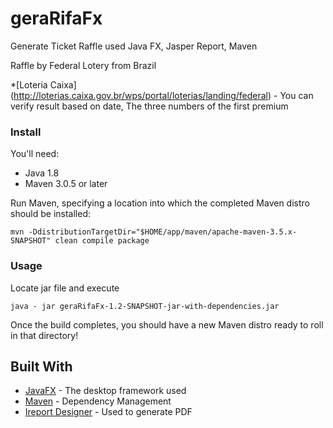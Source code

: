 # geraRifaFx
Generate Ticket Raffle used Java FX, Jasper Report, Maven

Raffle by Federal Lotery from Brazil

*[Loteria Caixa] (http://loterias.caixa.gov.br/wps/portal/loterias/landing/federal) - You can verify result based on date, The three numbers of the first premium


### Install

You'll need:

- Java 1.8
- Maven 3.0.5 or later

Run Maven, specifying a location into which the completed Maven distro should be installed:

```
mvn -DdistributionTargetDir="$HOME/app/maven/apache-maven-3.5.x-SNAPSHOT" clean compile package
```

### Usage
Locate jar file and execute
```
java - jar geraRifaFx-1.2-SNAPSHOT-jar-with-dependencies.jar
```


Once the build completes, you should have a new Maven distro ready to roll in that directory!


## Built With

* [JavaFX](http://docs.oracle.com/javafx/2/get_started/jfxpub-get_started.htm) - The desktop framework used
* [Maven](https://maven.apache.org/) - Dependency Management
* [Ireport Designer](http://community.jaspersoft.com/wiki/getting-started-ireport-designer) - Used to generate PDF 

